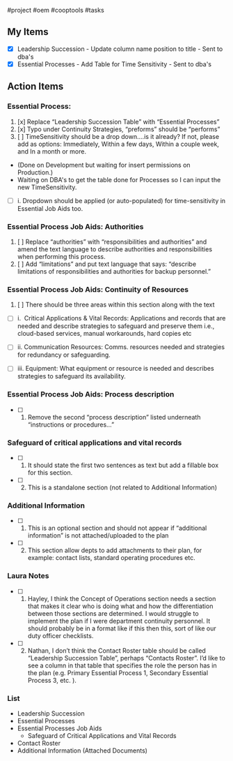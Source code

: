 #project #oem #cooptools #tasks

## My Items
- [x] Leadership Succession - Update column name position to title - Sent to dba's
- [x] Essential Processes - Add Table for Time Sensitivity - Sent to dba's

## Action Items
### Essential Process: 
1.  [x]  Replace “Leadership Succession Table” with “Essential Processes”
2.  [x]  Typo under Continuity Strategies, “preforms” should be “performs”
3.   [ ] TimeSensitivity should be a drop down….is it already? If not, please add as options: Immediately, Within a few days, Within a couple week, and In a month or more. 
- (Done on Development but waiting for insert permissions on Production.)
- Waiting on DBA's to get the table done for Processes so I can input the new TimeSensitivity.
- [ ] i. Dropdown should be applied (or auto-populated) for time-sensitivity in Essential Job Aids too.

### Essential Process Job Aids: **Authorities**

1.  [ ] Replace “authorities” with “responsibilities and authorities” and amend the text language to describe authorities and responsibilities when performing this process.
2.  [ ] Add “limitations” and put text language that says: “describe limitations of responsibilities and authorities for backup personnel.”

### Essential Process Job Aids: **Continuity of Resources**

1.  [ ] There should be three areas within this section along with the text

 - [ ]  i.  Critical Applications & Vital Records: Applications and records that are needed and describe strategies to safeguard and preserve them i.e., cloud-based services, manual workarounds, hard copies etc

 -  [ ] ii. Communication Resources: Comms. resources needed and strategies for redundancy or safeguarding.

-  [ ] iii. Equipment: What equipment or resource is needed and describes strategies to safeguard its availability.

### Essential Process Job Aids: **Process description**

 - [ ] 1.  Remove the second “process description” listed underneath “instructions or procedures…”

### Safeguard of critical applications and vital records

- [ ]  1.  It should state the first two sentences as text but add a fillable box for this section.
- [ ] 2.  This is a standalone section (not related to Additional Information)

### Additional Information

- [ ] 1.  This is an optional section and should not appear if “additional information” is not attached/uploaded to the plan
- [ ] 2.  This section allow depts to add attachments to their plan, for example: contact lists, standard operating procedures etc.

### Laura Notes
- [ ] 1.  Hayley, I think the Concept of Operations section needs a section that makes it clear who is doing what and how the differentiation between those sections are determined. I would struggle to implement the plan if I were department continuity personnel. It should probably be in a format like if this then this, sort of like our duty officer checklists.
- [ ] 2.  Nathan, I don’t think the Contact Roster table should be called “Leadership Succession Table”, perhaps “Contacts Roster”. I’d like to see a column in that table that specifies the role the person has in the plan (e.g. Primary Essential Process 1, Secondary Essential Process 3, etc. ).



### List
- Leadership Succession
- Essential Processes
- Essential Processes Job Aids
    - Safeguard of Critical Applications and Vital Records
- Contact Roster
- Additional Information (Attached Documents) 


